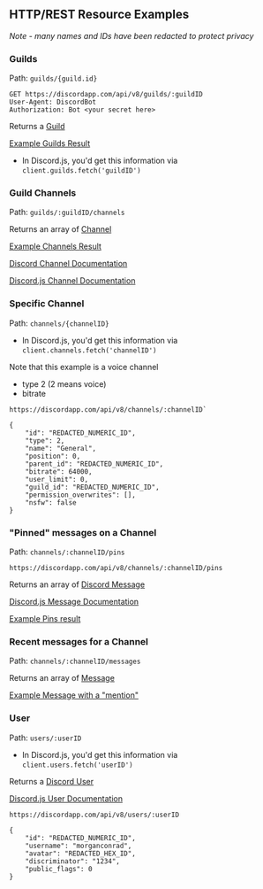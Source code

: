 ## HTTP/REST Resource Examples

_Note - many names and IDs have been redacted to protect privacy_

### Guilds
Path: `guilds/{guild.id}`

```
GET https://discordapp.com/api/v8/guilds/:guildID
User-Agent: DiscordBot
Authorization: Bot <your secret here>
```
Returns a [Guild](https://discord.com/developers/docs/resources/guild#guild-resource)

[Example Guilds Result](guilds.json)

 - In Discord.js, you'd get this information via `client.guilds.fetch('guildID')`

### Guild Channels
Path: `guilds/:guildID/channels`

Returns an array of [Channel](https://discord.com/developers/docs/resources/channel#channel-object-channel-types)

[Example Channels Result](channels.json)

[Discord Channel Documentation](https://discord.com/developers/docs/resources/channel)

[Discord.js Channel Documentation](https://discord.js.org/#/docs/main/stable/class/Channel)

### Specific Channel
Path: `channels/{channelID}`

- In Discord.js, you'd get this information via `client.channels.fetch('channelID')`

Note that this example is a voice channel
 - type 2  (2 means voice)
 - bitrate

```
https://discordapp.com/api/v8/channels/:channelID`

{
    "id": "REDACTED_NUMERIC_ID",
    "type": 2,
    "name": "General",
    "position": 0,
    "parent_id": "REDACTED_NUMERIC_ID",
    "bitrate": 64000,
    "user_limit": 0,
    "guild_id": "REDACTED_NUMERIC_ID",
    "permission_overwrites": [],
    "nsfw": false
}
```

### "Pinned" messages on a Channel
Path: `channels/:channelID/pins`

`https://discordapp.com/api/v8/channels/:channelID/pins`

Returns an array of [Discord Message](https://discord.com/developers/docs/resources/channel#message-object)

[Discord.js Message Documentation](https://discord.js.org/#/docs/main/stable/class/Message)

[Example Pins result](channel_pins.json)

### Recent messages for a Channel
Path: `channels/:channelID/messages`

Returns an array of [Message](https://discord.com/developers/docs/resources/channel#message-object)

[Example Message with a "mention"](messageWithMentions.json)

### User
Path: `users/:userID`

- In Discord.js, you'd get this information via `client.users.fetch('userID')`


Returns a [Discord User](https://discord.com/developers/docs/resources/user#user-object)

[Discord.js User Documentation](https://discord.js.org/#/docs/main/stable/class/User)
```
https://discordapp.com/api/v8/users/:userID

{
    "id": "REDACTED_NUMERIC_ID",
    "username": "morganconrad",
    "avatar": "REDACTED_HEX_ID",
    "discriminator": "1234",
    "public_flags": 0
}
```

